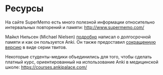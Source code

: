 # Ресурсы

На сайте SuperMemo есть много полезной информации относительно интервальных
повторений и памяти: <http://www.supermemo.com/>

Майкл Нильсен (Michael Nielsen) [подробно](http://augmentingcognition.com/ltm.html) написал о долгосрочной памяти и как он
пользуется Anki. Он также предоставил [сокращенную версию](https://twitter.com/michael_nielsen/status/957763229454774272) в виде серии твитов.

Некоторые студенты-медики объединились для того, чтобы сделать платный курс, ориентированный на использование Anki в медицинской школе: https://courses.ankipalace.com/
